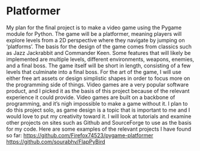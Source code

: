 # Platformer
  My plan for the final project is to make a video game using the Pygame module for Python. The game will be a platformer, meaning players will explore levels from a 2D perspective where they navigate by jumping on ‘platforms’. The basis for the design of the game comes from classics such as Jazz Jackrabbit and Commander Keen. Some features that will likely be implemented are multiple levels, different environments, weapons, enemies, and a final boss. The game itself will be short in length, consisting of a few levels that culminate into a final boss. For the art of the game, I will use either free art assets or design simplistic shapes in order to focus more on the programming side of things.
  Video games are a very popular software product, and I picked it as the basis of this project because of the relevant experience it could provide. Video games are built on a backbone of programming, and it’s nigh impossible to make a game without it. I plan to do this project solo, as game design is a topic that is important to me and I would love to put my creativity toward it. I will look at tutorials and examine other projects on sites such as Github and SourceForge to use as the basis for my code. Here are some examples of the relevant projects I have found so far:
https://github.com/Firefox74523/pygame-platformer
https://github.com/sourabhv/FlapPyBird
